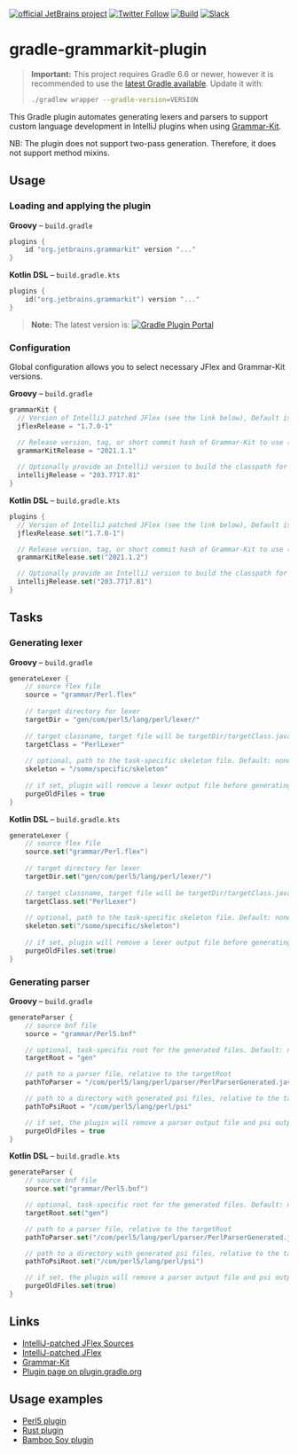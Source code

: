 [![official JetBrains project](https://jb.gg/badges/official.svg)][jb:confluence-on-gh]
[![Twitter Follow](https://img.shields.io/twitter/follow/JBPlatform?style=flat-square&logo=twitter)][jb:twitter]
[![Build](https://github.com/JetBrains/gradle-grammar-kit-plugin/workflows/Build/badge.svg)][gh:build]
[![Slack](https://img.shields.io/badge/Slack-%23intellij--platform-blue?style=flat-square&logo=Slack)][jb:slack]

# gradle-grammarkit-plugin

> **Important:**
> This project requires Gradle 6.6 or newer, however it is recommended to use the [latest Gradle available](https://gradle.org/releases/). Update it with:
> ```bash
> ./gradlew wrapper --gradle-version=VERSION
> ```

This Gradle plugin automates generating lexers and parsers to support custom language development in IntelliJ plugins when using [Grammar-Kit](https://github.com/JetBrains/Grammar-Kit).

NB: The plugin does not support two-pass generation. Therefore, it does not support method mixins.

## Usage

### Loading and applying the plugin

**Groovy** – `build.gradle`
```groovy
plugins {
    id "org.jetbrains.grammarkit" version "..."
}
```

**Kotlin DSL** – `build.gradle.kts`
```kotlin
plugins {
    id("org.jetbrains.grammarkit") version "..."
}
```

> **Note:** The latest version is: [![Gradle Plugin Portal](https://img.shields.io/gradle-plugin-portal/v/org.jetbrains.grammarkit?color=green&label=Gradle%20Plugin%20Portal&logo=gradle)][gradle-plugin-page]

### Configuration

Global configuration allows you to select necessary JFlex and Grammar-Kit versions.

**Groovy** – `build.gradle`
```groovy
grammarKit {
  // Version of IntelliJ patched JFlex (see the link below), Default is 1.7.0-1 
  jflexRelease = "1.7.0-1"

  // Release version, tag, or short commit hash of Grammar-Kit to use (see link below). By default, the latest available is used.
  grammarKitRelease = "2021.1.1"
  
  // Optionally provide an IntelliJ version to build the classpath for GenerateParser/GenerateLexer tasks
  intellijRelease = "203.7717.81"
}
```

**Kotlin DSL** – `build.gradle.kts`
```kotlin
plugins {
  // Version of IntelliJ patched JFlex (see the link below), Default is 1.7.0-1 
  jflexRelease.set("1.7.0-1")

  // Release version, tag, or short commit hash of Grammar-Kit to use (see link below). Default is 2021.1.2
  grammarKitRelease.set("2021.1.2")

  // Optionally provide an IntelliJ version to build the classpath for GenerateParser/GenerateLexer tasks
  intellijRelease.set("203.7717.81")
}
```

## Tasks

### Generating lexer

**Groovy** – `build.gradle`
```groovy
generateLexer {
    // source flex file
    source = "grammar/Perl.flex"
    
    // target directory for lexer
    targetDir = "gen/com/perl5/lang/perl/lexer/"
    
    // target classname, target file will be targetDir/targetClass.java
    targetClass = "PerlLexer"
    
    // optional, path to the task-specific skeleton file. Default: none
    skeleton = "/some/specific/skeleton"
    
    // if set, plugin will remove a lexer output file before generating new one. Default: false
    purgeOldFiles = true
}
```

**Kotlin DSL** – `build.gradle.kts`
```kotlin
generateLexer {
    // source flex file
    source.set("grammar/Perl.flex")
    
    // target directory for lexer
    targetDir.set("gen/com/perl5/lang/perl/lexer/")
    
    // target classname, target file will be targetDir/targetClass.java
    targetClass.set("PerlLexer")
    
    // optional, path to the task-specific skeleton file. Default: none
    skeleton.set("/some/specific/skeleton")
    
    // if set, plugin will remove a lexer output file before generating new one. Default: false
    purgeOldFiles.set(true)
}
```

### Generating parser

**Groovy** – `build.gradle`
```groovy
generateParser {
    // source bnf file
    source = "grammar/Perl5.bnf"

    // optional, task-specific root for the generated files. Default: none
    targetRoot = "gen"

    // path to a parser file, relative to the targetRoot  
    pathToParser = "/com/perl5/lang/perl/parser/PerlParserGenerated.java"

    // path to a directory with generated psi files, relative to the targetRoot 
    pathToPsiRoot = "/com/perl5/lang/perl/psi"

    // if set, the plugin will remove a parser output file and psi output directory before generating new ones. Default: false
    purgeOldFiles = true
}
```

**Kotlin DSL** – `build.gradle.kts`
```kotlin
generateParser {
    // source bnf file
    source.set("grammar/Perl5.bnf")

    // optional, task-specific root for the generated files. Default: none
    targetRoot.set("gen")

    // path to a parser file, relative to the targetRoot  
    pathToParser.set("/com/perl5/lang/perl/parser/PerlParserGenerated.java")

    // path to a directory with generated psi files, relative to the targetRoot 
    pathToPsiRoot.set("/com/perl5/lang/perl/psi")

    // if set, the plugin will remove a parser output file and psi output directory before generating new ones. Default: false
    purgeOldFiles.set(true)
}
```

## Links

* [IntelliJ-patched JFlex Sources](https://github.com/JetBrains/intellij-deps-jflex)
* [IntelliJ-patched JFlex](https://cache-redirector.jetbrains.com/intellij-dependencies/org/jetbrains/intellij/deps/jflex/jflex/)
* [Grammar-Kit](https://github.com/JetBrains/Grammar-Kit)
* [Plugin page on plugin.gradle.org](https://plugins.gradle.org/plugin/org.jetbrains.grammarkit)

## Usage examples

* [Perl5 plugin](https://github.com/Camelcade/Perl5-IDEA/blob/master/build.gradle)
* [Rust plugin](https://github.com/intellij-rust/intellij-rust/blob/master/build.gradle.kts)
* [Bamboo Soy plugin](https://github.com/google/bamboo-soy/blob/master/build.gradle)


[gh:build]: https://github.com/JetBrains/gradle-grammar-kit-plugin/actions?query=workflow%3ABuild
[jb:confluence-on-gh]: https://confluence.jetbrains.com/display/ALL/JetBrains+on+GitHub
[jb:slack]: https://plugins.jetbrains.com/slack
[jb:twitter]: https://twitter.com/JBPlatform
[gradle-plugin-page]: https://plugins.gradle.org/plugin/org.jetbrains.grammarkit

